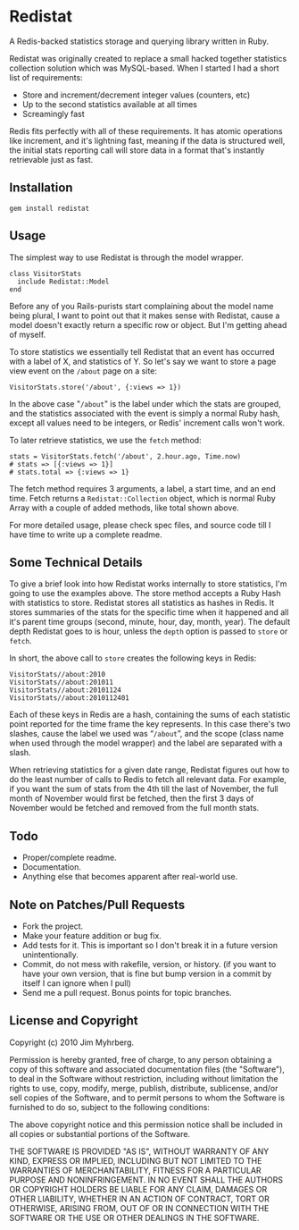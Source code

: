# Redistat

A Redis-backed statistics storage and querying library written in Ruby.

Redistat was originally created to replace a small hacked together statistics collection solution which was MySQL-based. When I started I had a short list of requirements:

* Store and increment/decrement integer values (counters, etc)
* Up to the second statistics available at all times
* Screamingly fast

Redis fits perfectly with all of these requirements. It has atomic operations like increment, and it's lightning fast, meaning if the data is structured well, the initial stats reporting call will store data in a format that's instantly retrievable just as fast.

## Installation

    gem install redistat

## Usage

The simplest way to use Redistat is through the model wrapper.

    class VisitorStats
      include Redistat::Model
    end

Before any of you Rails-purists start complaining about the model name being plural, I want to point out that it makes sense with Redistat, cause a model doesn't exactly return a specific row or object. But I'm getting ahead of myself.

To store statistics we essentially tell Redistat that an event has occurred with a label of X, and statistics of Y. So let's say we want to store a page view event on the `/about` page on a site:

    VisitorStats.store('/about', {:views => 1})

In the above case "`/about`" is the label under which the stats are grouped, and the statistics associated with the event is simply a normal Ruby hash, except all values need to be integers, or Redis' increment calls won't work.

To later retrieve statistics, we use the `fetch` method:

    stats = VisitorStats.fetch('/about', 2.hour.ago, Time.now)
    # stats => [{:views => 1}]
    # stats.total => {:views => 1}

The fetch method requires 3 arguments, a label, a start time, and an end time. Fetch returns a `Redistat::Collection` object, which is normal Ruby Array with a couple of added methods, like total shown above.

For more detailed usage, please check spec files, and source code till I have time to write up a complete readme.


## Some Technical Details

To give a brief look into how Redistat works internally to store statistics, I'm going to use the examples above. The store method accepts a Ruby Hash with statistics to store. Redistat stores all statistics as hashes in Redis. It stores summaries of the stats for the specific time when it happened and all it's parent time groups (second, minute, hour, day, month, year). The default depth Redistat goes to is hour, unless the `depth` option is passed to `store` or `fetch`.

In short, the above call to `store` creates the following keys in Redis:

    VisitorStats//about:2010
    VisitorStats//about:201011
    VisitorStats//about:20101124
    VisitorStats//about:2010112401

Each of these keys in Redis are a hash, containing the sums of each statistic point reported for the time frame the key represents. In this case there's two slashes, cause the label we used was “`/about`”, and the scope (class name when used through the model wrapper) and the label are separated with a slash.

When retrieving statistics for a given date range, Redistat figures out how to do the least number of calls to Redis to fetch all relevant data. For example, if you want the sum of stats from the 4th till the last of November, the full month of November would first be fetched, then the first 3 days of November would be fetched and removed from the full month stats.


## Todo

* Proper/complete readme.
* Documentation.
* Anything else that becomes apparent after real-world use.


## Note on Patches/Pull Requests
 
* Fork the project.
* Make your feature addition or bug fix.
* Add tests for it. This is important so I don't break it in a
  future version unintentionally.
* Commit, do not mess with rakefile, version, or history.
  (if you want to have your own version, that is fine but bump version in a commit by itself I can ignore when I pull)
* Send me a pull request. Bonus points for topic branches.


## License and Copyright

Copyright (c) 2010 Jim Myhrberg.

Permission is hereby granted, free of charge, to any person obtaining
a copy of this software and associated documentation files (the
"Software"), to deal in the Software without restriction, including
without limitation the rights to use, copy, modify, merge, publish,
distribute, sublicense, and/or sell copies of the Software, and to
permit persons to whom the Software is furnished to do so, subject to
the following conditions:

The above copyright notice and this permission notice shall be
included in all copies or substantial portions of the Software.

THE SOFTWARE IS PROVIDED "AS IS", WITHOUT WARRANTY OF ANY KIND,
EXPRESS OR IMPLIED, INCLUDING BUT NOT LIMITED TO THE WARRANTIES OF
MERCHANTABILITY, FITNESS FOR A PARTICULAR PURPOSE AND
NONINFRINGEMENT. IN NO EVENT SHALL THE AUTHORS OR COPYRIGHT HOLDERS BE
LIABLE FOR ANY CLAIM, DAMAGES OR OTHER LIABILITY, WHETHER IN AN ACTION
OF CONTRACT, TORT OR OTHERWISE, ARISING FROM, OUT OF OR IN CONNECTION
WITH THE SOFTWARE OR THE USE OR OTHER DEALINGS IN THE SOFTWARE.
